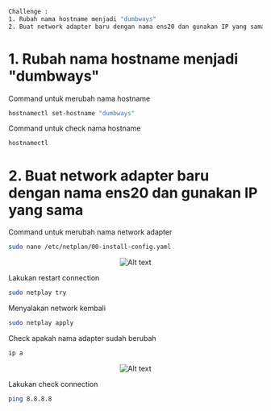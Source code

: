 ```sh
Challenge :
1. Rubah nama hostname menjadi "dumbways"
2. Buat network adapter baru dengan nama ens20 dan gunakan IP yang sama
```
# 1. **Rubah nama hostname menjadi "dumbways"**
Command untuk merubah nama hostname
```sh
hostnamectl set-hostname "dumbways"
```
Command untuk check nama hostname
```sh
hostnamectl
```
# 2. **Buat network adapter baru dengan nama ens20 dan gunakan IP yang sama**

Command untuk merubah nama network adapter
```sh
sudo nano /etc/netplan/00-install-config.yaml
```
<p align="center">
<img src="../Week 1/image challange/Change Name Adapter.JPG" alt="Alt text" title="Client - Server" style="display: inline-block; margin: 0 auto;  max-width: 300px ">
</p>

Lakukan restart connection

```sh
sudo netplay try
```
Menyalakan network kembali
```sh
sudo netplay apply
```

Check apakah nama adapter sudah berubah
```sh
ip a
```
<p align="center">
<img src="../Week 1/image challange/check adapter.JPG" alt="Alt text" title="Client - Server" style="display: inline-block; margin: 0 auto;  max-width: 300px ">
</p>
Lakukan check connection

```sh
ping 8.8.8.8
```
